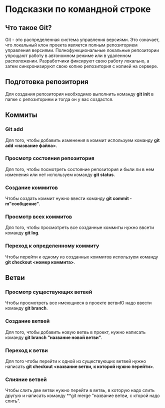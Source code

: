 # Подсказки по командной строке

## Что такое Git?
Git - это распределенная система управления версиями. Это означает, что локальный клон проекта является полным репозиторием управления версиями. Полнофункциональные локальные репозитории упрощают работу в автономном режиме или в удаленном расположении. Разработчики фиксируют свою работу локально, а затем синхронизируют свою копию репозитория с копией на сервере.

## Подготовка репозитория
Для создания репозитория необходимо выполнить команду **git init** в папке с репозиторием и тогда он у вас создастся.

## Коммиты

### Git add

Для того, чтобы добавить изменения в коммит используем команду **git add <название файла>**.

### Просмотр состояния репозитория

Для того, чтобы посмотреть состояние репозитория и были ли в нем изменения или нет используем команду **git status**.

### Создание коммитов

Чтобы создать коммит нужно ввести команду **git commit -m"сообщение"**.

### Просмотр всех коммитов

Для того, чтобы просмотреть все созданные коммиты нужно ввсети команду **git log**.

### Переход к определенному коммиту

Чтобы перейти к одному из созданных коммитов используем команду **git checkout <номер коммита>**.

## Ветви

### Просмотр существующих ветвей

Чтобы просмотреть все имеющиеся в проекте ветвиЮ надо ввести команду **git branch**.

### Создание ветвей

Для того, чтобы добавить новую ветвь в проект, нужно написать команду **git branch "название новой ветви"**.

### Переход к ветви

Для того чтобы перейти к одной из существующих ветвей нужно написать **git checkout <название ветви, к которой нужно перейти>**.

### Слияние ветвей

Чтобы слить две ветви нужно перейти в ветвь, в которую надо слить другую и написать команду **git merge "название ветви, с кторой надо слить".